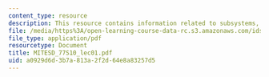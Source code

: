```yaml
---
content_type: resource
description: This resource contains information related to subsystems, and MDO.
file: /media/https%3A/open-learning-course-data-rc.s3.amazonaws.com/ids-338j-multidisciplinary-system-design-optimization-spring-2010/a0929d6d3b7a813a2f2d64e8a83257d5_MITESD_77S10_lec01.pdf
file_type: application/pdf
resourcetype: Document
title: MITESD_77S10_lec01.pdf
uid: a0929d6d-3b7a-813a-2f2d-64e8a83257d5
---
```

